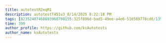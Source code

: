 ```yaml
---
title: autotestR2eqR1
description: autotestT451u3_8/14/2025 8:22:18 PM
tags: [82352407468693968798155:325f896d-bad5-49ee-a4e6-518589778cd8/139269250608756787992873,197f4ec4-6c14-5b5e-9fb3-058e21403d41:tech/73554900100700000996,c1a376dd-ebd0-4787-804e-a23fef23ba06:4625ac99-30b5-4df6-a6c5-f840dd406e80/1bf8f1d5-d54a-41e0-b203-d94deae18a3c]
time: 399
author_profile: https://github.com/ksAutotests
author_name: ksAutotests
---
```

